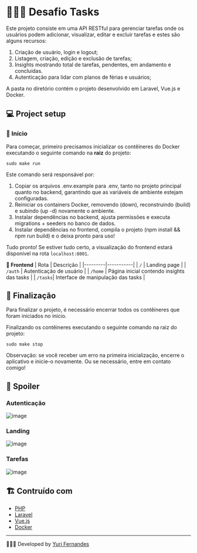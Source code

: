 # 👨🏻‍💻  **Desafio Tasks**

Este projeto consiste em uma API RESTful para gerenciar  tarefas onde os usuários podem
adicionar, visualizar, editar e excluir tarefas e estes são alguns recursos:

1. Criação de usuário, login e logout;
2. Listagem, criação, edição e exclusão de tarefas;
3. Insights mostrando total de tarefas, pendentes, em andamento e concluídas.
4. Autenticação para lidar com planos de férias e usuários;

A pasta no diretório contém o projeto desenvolvido em Laravel, Vue.js e Docker.


## 💻 **Project setup**

### 🛫 Início

Para começar, primeiro precisamos inicializar os contêineres do Docker executando o seguinte comando na **raiz** do projeto:
```
sudo make run
```
Este comando será responsável por:

1. Copiar os arquivos .env.example para .env, tanto no projeto principal quanto no backend, garantindo que as variáveis de ambiente estejam configuradas.
2. Reiniciar os containers Docker, removendo (down), reconstruindo (build) e subindo (up -d) novamente o ambiente.
3. Instalar dependências no backend, ajusta permissões e executa migrations + seeders no banco de dados.
4. Instalar dependências no frontend, compila o projeto (npm install && npm run build) e o deixa pronto para uso!

Tudo pronto! Se estiver tudo certo, a visualização do frontend estará disponível na rota `localhost:8001`.

**📱 Frontend**
| Rota | Descrição |
|---------|-----------|
| `/`     | Landing page |
| `/auth` | Autenticação de usuário |
| `/home` | Página inicial contendo insights das tasks |
| `/tasks`| Interface de manipulação das tasks |

## 🔧 Finalização

Para finalizar o projeto, é necessário encerrar todos os contêineres que foram iniciados no início.

Finalizando os contêineres executando o seguinte comando na raiz do projeto:
```
sudo make stop
```
Observação: se você receber um erro na primeira inicialização, encerre o aplicativo e inicie-o novamente. Ou se necessário, entre em contato comigo!

## 🚨 **Spoiler**

### Autenticação
![image](https://github.com/user-attachments/assets/f3e1063f-0c4a-4dd2-95f0-fc89c2207f02)

### Landing
![image](https://github.com/user-attachments/assets/b8dea31a-4274-4619-a476-d6e04a0c03af)

### Tarefas
![image](https://github.com/user-attachments/assets/aef3aedd-f842-4659-9866-f8303dd0ef39)


## 🏗️ **Contruído com**

* [PHP](https://www.php.net/)
* [Laravel](https://laravel.com/)
* [Vue.js](https://vuejs.org/)
* [Docker](https://www.docker.com/)

---
👨🏻‍💻 Developed by [Yuri Fernandes](https://github.com/fernandesyuri16)

